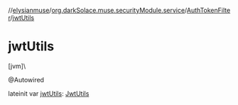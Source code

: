 //[elysianmuse](../../../index.md)/[org.darkSolace.muse.securityModule.service](../index.md)/[AuthTokenFilter](index.md)/[jwtUtils](jwt-utils.md)

# jwtUtils

[jvm]\

@Autowired

lateinit var [jwtUtils](jwt-utils.md): [JwtUtils](../-jwt-utils/index.md)
